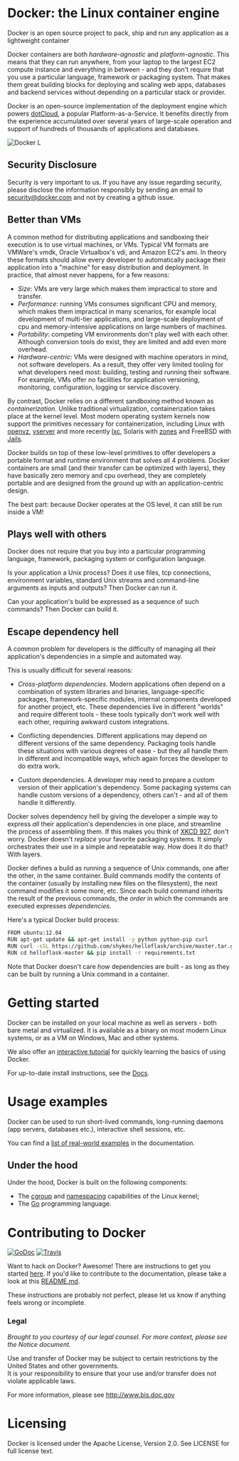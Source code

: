 Docker: the Linux container engine
==================================

Docker is an open source project to pack, ship and run any application
as a lightweight container

Docker containers are both *hardware-agnostic* and *platform-agnostic*.
This means that they can run anywhere, from your laptop to the largest
EC2 compute instance and everything in between - and they don't require
that you use a particular language, framework or packaging system. That
makes them great building blocks for deploying and scaling web apps,
databases and backend services without depending on a particular stack
or provider.

Docker is an open-source implementation of the deployment engine which
powers [dotCloud](http://dotcloud.com), a popular Platform-as-a-Service.
It benefits directly from the experience accumulated over several years
of large-scale operation and support of hundreds of thousands of
applications and databases.

![Docker L](docs/theme/mkdocs/images/docker-logo-compressed.png "Docker")

## Security Disclosure

Security is very important to us.  If you have any issue regarding security, 
please disclose the information responsibly by sending an email to 
security@docker.com and not by creating a github issue.

## Better than VMs

A common method for distributing applications and sandboxing their
execution is to use virtual machines, or VMs. Typical VM formats are
VMWare's vmdk, Oracle Virtualbox's vdi, and Amazon EC2's ami. In theory
these formats should allow every developer to automatically package
their application into a "machine" for easy distribution and deployment.
In practice, that almost never happens, for a few reasons:

  * *Size*: VMs are very large which makes them impractical to store
     and transfer.
  * *Performance*: running VMs consumes significant CPU and memory,
    which makes them impractical in many scenarios, for example local
    development of multi-tier applications, and large-scale deployment
    of cpu and memory-intensive applications on large numbers of
    machines.
  * *Portability*: competing VM environments don't play well with each
     other. Although conversion tools do exist, they are limited and
     add even more overhead.
  * *Hardware-centric*: VMs were designed with machine operators in
    mind, not software developers. As a result, they offer very
    limited tooling for what developers need most: building, testing
    and running their software. For example, VMs offer no facilities
    for application versioning, monitoring, configuration, logging or
    service discovery.

By contrast, Docker relies on a different sandboxing method known as
*containerization*. Unlike traditional virtualization, containerization
takes place at the kernel level. Most modern operating system kernels
now support the primitives necessary for containerization, including
Linux with [openvz](http://openvz.org),
[vserver](http://linux-vserver.org) and more recently
[lxc](http://lxc.sourceforge.net), Solaris with
[zones](http://docs.oracle.com/cd/E26502_01/html/E29024/preface-1.html#scrolltoc)
and FreeBSD with
[Jails](http://www.freebsd.org/doc/handbook/jails.html).

Docker builds on top of these low-level primitives to offer developers a
portable format and runtime environment that solves all 4 problems.
Docker containers are small (and their transfer can be optimized with
layers), they have basically zero memory and cpu overhead, they are
completely portable and are designed from the ground up with an
application-centric design.

The best part: because Docker operates at the OS level, it can still be
run inside a VM!

## Plays well with others

Docker does not require that you buy into a particular programming
language, framework, packaging system or configuration language.

Is your application a Unix process? Does it use files, tcp connections,
environment variables, standard Unix streams and command-line arguments
as inputs and outputs? Then Docker can run it.

Can your application's build be expressed as a sequence of such
commands? Then Docker can build it.

## Escape dependency hell

A common problem for developers is the difficulty of managing all
their application's dependencies in a simple and automated way.

This is usually difficult for several reasons:

  * *Cross-platform dependencies*. Modern applications often depend on
    a combination of system libraries and binaries, language-specific
    packages, framework-specific modules, internal components
    developed for another project, etc. These dependencies live in
    different "worlds" and require different tools - these tools
    typically don't work well with each other, requiring awkward
    custom integrations.

  * Conflicting dependencies. Different applications may depend on
    different versions of the same dependency. Packaging tools handle
    these situations with various degrees of ease - but they all
    handle them in different and incompatible ways, which again forces
    the developer to do extra work.
  
  * Custom dependencies. A developer may need to prepare a custom
    version of their application's dependency. Some packaging systems
    can handle custom versions of a dependency, others can't - and all
    of them handle it differently.


Docker solves dependency hell by giving the developer a simple way to
express *all* their application's dependencies in one place, and
streamline the process of assembling them. If this makes you think of
[XKCD 927](http://xkcd.com/927/), don't worry. Docker doesn't
*replace* your favorite packaging systems. It simply orchestrates
their use in a simple and repeatable way. How does it do that? With
layers.

Docker defines a build as running a sequence of Unix commands, one
after the other, in the same container. Build commands modify the
contents of the container (usually by installing new files on the
filesystem), the next command modifies it some more, etc. Since each
build command inherits the result of the previous commands, the
*order* in which the commands are executed expresses *dependencies*.

Here's a typical Docker build process:

```bash
FROM ubuntu:12.04
RUN apt-get update && apt-get install -y python python-pip curl
RUN curl -sSL https://github.com/shykes/helloflask/archive/master.tar.gz | tar -xzv
RUN cd helloflask-master && pip install -r requirements.txt
```

Note that Docker doesn't care *how* dependencies are built - as long
as they can be built by running a Unix command in a container.


Getting started
===============

Docker can be installed on your local machine as well as servers - both
bare metal and virtualized.  It is available as a binary on most modern
Linux systems, or as a VM on Windows, Mac and other systems.

We also offer an [interactive tutorial](http://www.docker.com/tryit/)
for quickly learning the basics of using Docker.

For up-to-date install instructions, see the [Docs](http://docs.docker.com).

Usage examples
==============

Docker can be used to run short-lived commands, long-running daemons
(app servers, databases etc.), interactive shell sessions, etc.

You can find a [list of real-world
examples](http://docs.docker.com/examples/) in the
documentation.

Under the hood
--------------

Under the hood, Docker is built on the following components:

* The
  [cgroup](http://blog.dotcloud.com/kernel-secrets-from-the-paas-garage-part-24-c)
  and
  [namespacing](http://blog.dotcloud.com/under-the-hood-linux-kernels-on-dotcloud-part)
  capabilities of the Linux kernel;
* The [Go](http://golang.org) programming language.

Contributing to Docker
======================

[![GoDoc](https://godoc.org/github.com/docker/docker?status.png)](https://godoc.org/github.com/docker/docker)
[![Travis](https://travis-ci.org/docker/docker.svg?branch=master)](https://travis-ci.org/docker/docker)

Want to hack on Docker? Awesome! There are instructions to get you
started [here](CONTRIBUTING.md). If you'd like to contribute to the
documentation, please take a look at this [README.md](https://github.com/docker/docker/blob/master/docs/README.md).

These instructions are probably not perfect, please let us know if anything
feels wrong or incomplete.

### Legal

*Brought to you courtesy of our legal counsel. For more context,
please see the Notice document.*

Use and transfer of Docker may be subject to certain restrictions by the
United States and other governments.  
It is your responsibility to ensure that your use and/or transfer does not
violate applicable laws. 

For more information, please see http://www.bis.doc.gov


Licensing
=========
Docker is licensed under the Apache License, Version 2.0. See LICENSE for full license text.

